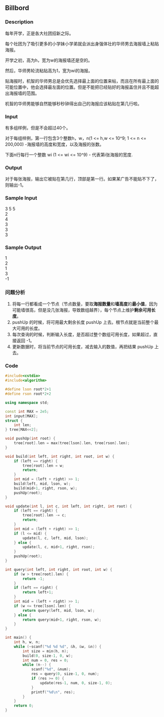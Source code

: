 ## Billbord

### Description
每年开学，正是各大社团招新之际。
 
每个社团为了吸引更多的小学妹小学弟就会派出身强体壮的华师男去海报墙上粘贴海报。
 
开学之初，高为h，宽为w的海报墙还是空的。
 
然后，华师男轮流粘贴高为1，宽为wi的海报。

贴海报时，机智的华师男总是会优先选择最上面的位置来帖，而且在所有最上面的可能位置中，他会选择最左面的位置。但是不能把已经贴好的海报盖住并且不能超出海报墙的范围。
 
机智的华师男能够自然能够秒秒钟得出自己的海报应该粘贴在第几行啦。

### Input
有多组样例，但是不会超过40个。
 
对于每组样例，第一行包含3个整数h，w，n(1 <= h,w <= 10^9; 1 <= n <= 200,000) -海报墙的高度和宽度，以及海报的张数。 

下面n行每行一个整数 wi (1 <= wi <= 10^9) -  代表第i张海报的宽度.

### Output
对于每张海报，输出它被贴在第几行，顶部是第一行。如果某广告不能贴不下了，则输出-1。

### Sample Input
3 5 5  
2  
4  
3  
3  
3  

### Sample Output
1  
2  
1  
3  
-1  

### 问题分析
1. 将每一行都看成一个节点（节点数量，要取**海报数量**和**墙高度**的**最小值**，因为可能墙很高，但是没几张海报，导致数组越界），每个节点上维护**剩余可用长度**。
1. pushUp 的时候，将可用最大剩余长度 pushUp 上去。根节点就是当前整个最大可用的长度。
1. 每次查询的时候，判断输入长度，是否超过整个数组可用长度，如果超过，直接返回 -1。
1. 更新数据时，将当前节点的可用长度，减去输入的数值，再把结果 pushUp 上去。

### Code
```cpp
#include<cstdio>
#include<algorithm>

#define lson root*2+1
#define rson root*2+2

using namespace std;

const int MAX = 2e5;
int input[MAX];
struct {
    int len;
} tree[MAX<<2];

void pushUp(int root) {
    tree[root].len = max(tree[lson].len, tree[rson].len);
}

void build(int left, int right, int root, int w) {
    if (left == right) {
        tree[root].len = w;
        return;
    }
    int mid = (left + right) >> 1;
    build(left, mid, lson, w);
    build(mid+1, right, rson, w);
    pushUp(root);
}

void update(int l, int c, int left, int right, int root) {
    if (left == right) {
        tree[root].len -= c;
        return;
    }
    int mid = (left + right) >> 1;
    if (l <= mid) {
        update(l, c, left, mid, lson);
    } else {
        update(l, c, mid+1, right, rson);
    }
    pushUp(root);
}

int query(int left, int right, int root, int w) {
    if (w > tree[root].len) {
        return -1;
    }
    if (left == right) {
        return left+1;
    }
    int mid = (left + right) >> 1;
    if (w <= tree[lson].len) {
        return query(left, mid, lson, w);
    } else {
        return query(mid+1, right, rson, w);
    }
}

int main() {
    int h, w, n;
    while (~scanf("%d %d %d", &h, &w, &n)) {
        int size = min(h, n);
        build(0, size-1, 0, w);
        int num = 0, res = 0;
        while (n--) {
            scanf("%d", &num);
            res = query(0, size-1, 0, num);
            if (res >= 0) {
                update(res-1, num, 0, size-1, 0);
            }
            printf("%d\n", res);
        }
    }
    return 0;
}
```